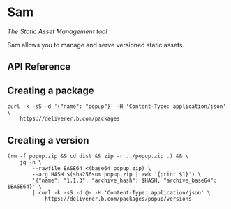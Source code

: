 # Sam

_The Static Asset Management tool_

Sam allows you to manage and serve versioned static assets.

## API Reference

## Creating a package

```
curl -k -sS -d '{"name": "popup"}' -H 'Content-Type: application/json' \
    https://deliverer.b.com/packages
```

## Creating a version

```
(rm -f popup.zip && cd dist && zip -r ../popup.zip .) && \
    jq -n \
        --rawfile BASE64 <(base64 popup.zip) \
        --arg HASH $(sha256sum popup.zip | awk '{print $1}') \
        '{"name": "1.1.3", "archive_hash": $HASH, "archive_base64": $BASE64}' \
        | curl -k -sS -d @- -H 'Content-Type: application/json' \
            https://deliverer.b.com/packages/popup/versions
```
